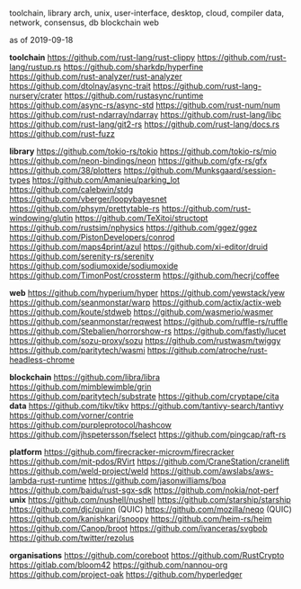 toolchain, library
arch, unix, user-interface, desktop, cloud, compiler
data, network, consensus, db
blockchain
web

as of 2019-09-18

**toolchain**
    https://github.com/rust-lang/rust-clippy
    https://github.com/rust-lang/rustup.rs
    https://github.com/sharkdp/hyperfine
    https://github.com/rust-analyzer/rust-analyzer
    https://github.com/dtolnay/async-trait
    https://github.com/rust-lang-nursery/crater
    https://github.com/rustasync/runtime
    https://github.com/async-rs/async-std
    https://github.com/rust-num/num
    https://github.com/rust-ndarray/ndarray
    https://github.com/rust-lang/libc
    https://github.com/rust-lang/git2-rs
    https://github.com/rust-lang/docs.rs
    https://github.com/rust-fuzz

**library**
    https://github.com/tokio-rs/tokio
    https://github.com/tokio-rs/mio
    https://github.com/neon-bindings/neon
    https://github.com/gfx-rs/gfx
    https://github.com/38/plotters
    https://github.com/Munksgaard/session-types
    https://github.com/Amanieu/parking_lot
    https://github.com/calebwin/stdg
    https://github.com/vberger/loopybayesnet
    https://github.com/phsym/prettytable-rs
    https://github.com/rust-windowing/glutin
    https://github.com/TeXitoi/structopt
    https://github.com/rustsim/nphysics
    https://github.com/ggez/ggez
    https://github.com/PistonDevelopers/conrod
    https://github.com/maps4print/azul
    https://github.com/xi-editor/druid
    https://github.com/serenity-rs/serenity
    https://github.com/sodiumoxide/sodiumoxide
    https://github.com/TimonPost/crossterm
    https://github.com/hecrj/coffee

**web**
    https://github.com/hyperium/hyper
    https://github.com/yewstack/yew
    https://github.com/seanmonstar/warp
    https://github.com/actix/actix-web
    https://github.com/koute/stdweb
    https://github.com/wasmerio/wasmer
    https://github.com/seanmonstar/reqwest
    https://github.com/ruffle-rs/ruffle
    https://github.com/Stebalien/horrorshow-rs
    https://github.com/fastly/lucet
    https://github.com/sozu-proxy/sozu
    https://github.com/rustwasm/twiggy
    https://github.com/paritytech/wasmi
    https://github.com/atroche/rust-headless-chrome

**blockchain**
    https://github.com/libra/libra
    https://github.com/mimblewimble/grin
    https://github.com/paritytech/substrate
    https://github.com/cryptape/cita
**data**
    https://github.com/tikv/tikv
    https://github.com/tantivy-search/tantivy
    https://github.com/vorner/contrie
    https://github.com/purpleprotocol/hashcow
    https://github.com/jhspetersson/fselect
    https://github.com/pingcap/raft-rs

**platform**
    https://github.com/firecracker-microvm/firecracker
    https://github.com/mit-pdos/RVirt
    https://github.com/CraneStation/cranelift
    https://github.com/weld-project/weld
    https://github.com/awslabs/aws-lambda-rust-runtime
    https://github.com/jasonwilliams/boa
    https://github.com/baidu/rust-sgx-sdk
    https://github.com/nokia/not-perf
**unix**
    https://github.com/nushell/nushell
    https://github.com/starship/starship
    https://github.com/djc/quinn (QUIC)
    https://github.com/mozilla/neqo (QUIC)
    https://github.com/kanishkarj/snoopy
    https://github.com/heim-rs/heim
    https://github.com/Canop/broot
    https://github.com/ivanceras/svgbob
    https://github.com/twitter/rezolus

**organisations**
    https://github.com/coreboot
    https://github.com/RustCrypto
    https://gitlab.com/bloom42
    https://github.com/nannou-org
    https://github.com/project-oak
    https://github.com/hyperledger
